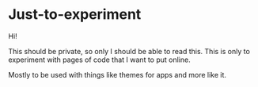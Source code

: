 # Just-to-experiment

Hi!

This should be private, so only I should be able to read this.
This is only to experiment with pages of code that I want to put online.

Mostly to be used with things like themes for apps and more like it.

